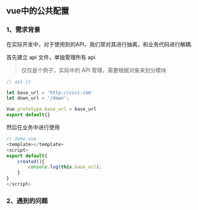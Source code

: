 ## vue中的公共配置

### 1、需求背景
在实际开发中，对于使用到的API，我们常对其进行抽离，和业务代码进行解耦.

首先建立 api 文件，单独管理所有 api
> 仅仅是个例子，实际中的 API 管理，需要根据对象来划分模块
```javascript
// api.js

let base_url = 'http://cccc.com'
let down_url = '/down';

Vue.prototype.base_url = base_url
export default{}
```

然后在业务中进行使用
```javascript
// demo.vue
<template></template>
<script>
export default{
    created(){
        console.log(this.base_url);
    }
}
</script>
```

### 2、遇到的问题
